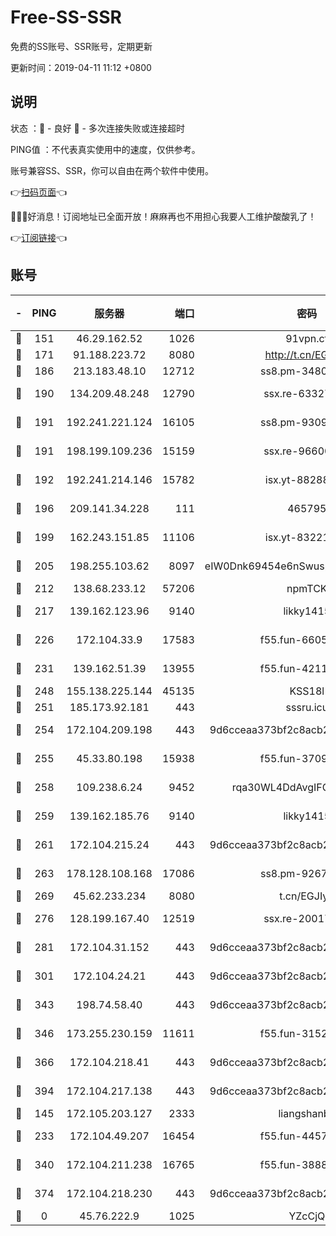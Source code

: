 # Free-SS-SSR

免费的SS账号、SSR账号，定期更新

更新时间：2019-04-11 11:12 +0800

## 说明

状态     ：🙂 - 良好 🙁 - 多次连接失败或连接超时

PING值   ：不代表真实使用中的速度，仅供参考。

账号兼容SS、SSR，你可以自由在两个软件中使用。

👉[扫码页面](https://liesauer.github.io/Free-SS-SSR/)👈

🎉🎉🎉好消息！订阅地址已全面开放！麻麻再也不用担心我要人工维护酸酸乳了！

👉[订阅链接](https://www.liesauer.net/yogurt/subscribe?ACCESS_TOKEN=DAYxR3mMaZAsaqUb)👈

## 账号

|-|PING|服务器|端口|密码|加密方式|区域|
|:----:|:----:|:-----:|-----:|:----:|:----:|:----:|
|🙂|151|46.29.162.52|1026|91vpn.cf|rc4-md5|RU|
|🙂|171|91.188.223.72|8080|http://t.cn/EGJIyrl|rc4-md5|RU|
|🙂|186|213.183.48.10|12712|ss8.pm-34809134|rc4-md5|RU|
|🙂|190|134.209.48.248|12790|ssx.re-63327109|aes-256-cfb|US|
|🙂|191|192.241.221.124|16105|ss8.pm-93095880|aes-256-cfb|US|
|🙂|191|198.199.109.236|15159|ssx.re-96600501|aes-256-cfb|US|
|🙂|192|192.241.214.146|15782|isx.yt-88288711|aes-256-cfb|US|
|🙂|196|209.141.34.228|111|465795|aes-256-cfb|US|
|🙂|199|162.243.151.85|11106|isx.yt-83221950|aes-256-cfb|US|
|🙂|205|198.255.103.62|8097|eIW0Dnk69454e6nSwuspv9DmS201tQ0D|aes-256-cfb|US|
|🙂|212|138.68.233.12|57206|npmTCK|rc4-md5|US|
|🙂|217|139.162.123.96|9140|likky1415|aes-256-cfb|JP|
|🙂|226|172.104.33.9|17583|f55.fun-66050377|aes-256-cfb|SG|
|🙂|231|139.162.51.39|13955|f55.fun-42110980|aes-256-cfb|SG|
|🙂|248|155.138.225.144|45135|KSS18l|rc4-md5|US|
|🙂|251|185.173.92.181|443|sssru.icu|rc4-md5|RU|
|🙂|254|172.104.209.198|443|9d6cceaa373bf2c8acb22e60b6a58be6|aes-256-cfb|US|
|🙂|255|45.33.80.198|15938|f55.fun-37093632|aes-256-cfb|US|
|🙂|258|109.238.6.24|9452|rqa30WL4DdAvgIFG6Fs3znzTa|aes-256-cfb|FR|
|🙂|259|139.162.185.76|9140|likky1415|aes-256-cfb|DE|
|🙂|261|172.104.215.24|443|9d6cceaa373bf2c8acb22e60b6a58be6|aes-256-cfb|US|
|🙂|263|178.128.108.168|17086|ss8.pm-92671065|aes-256-cfb|SG|
|🙂|269|45.62.233.234|8080|t.cn/EGJIyrl|rc4-md5|CA|
|🙂|276|128.199.167.40|12519|ssx.re-20017182|aes-256-cfb|SG|
|🙂|281|172.104.31.152|443|9d6cceaa373bf2c8acb22e60b6a58be6|aes-256-cfb|US|
|🙂|301|172.104.24.21|443|9d6cceaa373bf2c8acb22e60b6a58be6|aes-256-cfb|US|
|🙂|343|198.74.58.40|443|9d6cceaa373bf2c8acb22e60b6a58be6|aes-256-cfb|US|
|🙂|346|173.255.230.159|11611|f55.fun-31525940|aes-256-cfb|US|
|🙂|366|172.104.218.41|443|9d6cceaa373bf2c8acb22e60b6a58be6|aes-256-cfb|US|
|🙂|394|172.104.217.138|443|9d6cceaa373bf2c8acb22e60b6a58be6|aes-256-cfb|US|
|🙂|145|172.105.203.127|2333|liangshanbo|chacha20|JP|
|🙂|233|172.104.49.207|16454|f55.fun-44571125|aes-256-cfb|SG|
|🙂|340|172.104.211.238|16765|f55.fun-38882804|aes-256-cfb|US|
|🙂|374|172.104.218.230|443|9d6cceaa373bf2c8acb22e60b6a58be6|aes-256-cfb|US|
|🙁|0|45.76.222.9|1025|YZcCjQ|rc4-md5|JP|
